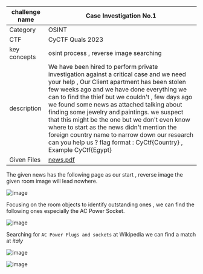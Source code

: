 | challenge name | Case Investigation  No.1 |
| -------- | ------- |
| Category | OSINT |
| CTF | CyCTF Quals 2023 |
| key concepts | osint process  , reverse image searching |
| description | We have been hired to perform private investigation against a critical case and we need your help , Our Client apartment has been stolen few weeks ago and we have done everything we can to find the thief but we couldn't , few days ago we found some news as attached talking about finding some jewelry and paintings. we suspect that this might be the one but we don't even know where to start as the news didn't mention the foreign country name to narrow down our research can you help us ?  flag format : CyCtf{Country} , Example CyCtf{Egypt}|
| Given Files | [news.pdf](https://github.com/HussienMisbah/OSINT1337/blob/master/Challenges%20Files/news.pdf) |



The given news has the following page as our start , reverse image the given room image will lead nowhere. 

![image](https://github.com/HussienMisbah/OSINT1337/assets/67979878/03da1ec8-dde9-4ecd-ab54-bdc9b7b889f4)


Focusing on the room objects to identify outstanding ones , we can find the following ones especially the AC Power Socket.

![image](https://github.com/HussienMisbah/OSINT1337/assets/67979878/755b9d7e-ce35-4937-9762-eb4751f1ae11)

Searching for ``AC Power Plugs and sockets`` at Wikipedia we can find a match at *italy*


![image](https://github.com/HussienMisbah/OSINT1337/assets/67979878/dae1ba37-7dc3-46dc-99fb-4df99b43d21a)


![image](https://github.com/HussienMisbah/OSINT1337/assets/67979878/dd94c94e-4da3-4819-aafc-7348775ccd3d)

